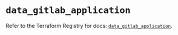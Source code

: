 # `data_gitlab_application`

Refer to the Terraform Registry for docs: [`data_gitlab_application`](https://registry.terraform.io/providers/gitlabhq/gitlab/17.0.1/docs/data-sources/application).
